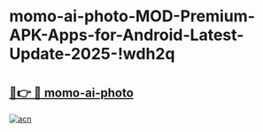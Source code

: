 # momo-ai-photo-MOD-Premium-APK-Apps-for-Android-Latest-Update-2025-!wdh2q

# <h2><a href="https://xuwaae.esa.edu.pl?title=momo-ai-photo&ref=wdh2q">🔗👉 🔴 momo-ai-photo</a></h2>

[![acn](https://github.com/user-attachments/assets/0f9c940e-d8b0-45ae-aac7-cd30a18b3e1c)](https://xuwaae.esa.edu.pl?title=momo-ai-photo&ref=wdh2q)

